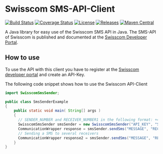 # Swisscom SMS-API-Client
[![Build Status](https://travis-ci.org/rufer7/swisscom-sms-api-client.svg)](https://travis-ci.org/rufer7/swisscom-sms-api-client)
[![Coverage Status](https://coveralls.io/repos/rufer7/swisscom-sms-api-client/badge.svg?branch=master)](https://coveralls.io/r/rufer7/swisscom-sms-api-client?branch=master)
[![License](https://img.shields.io/badge/license-Apache%20License%202.0-blue.svg)](https://github.com/rufer7/swisscom-sms-api-client/blob/master/LICENSE)
[![Releases](https://img.shields.io/github/release/rufer7/swisscom-sms-api-client.svg)](https://github.com/rufer7/swisscom-sms-api-client/releases)
[![Maven Central](https://img.shields.io/maven-central/v/org.apache.maven/apache-maven.svg)](https://maven-badges.herokuapp.com/maven-central/be.rufer.swisscom.sms/api-client)

A Java library for easy use of the Swisscom SMS API in Java.
The SMS-API of Swisscom is published and documented at the [Swisscom Developer Portal](https://developer.swisscom.com/).


## How to use

To use the API with this client you have to register at the [Swisscom developer portal](https://developer.swisscom.com/) and create an API-Key.

The following code snippet shows how to use the Swisscom API-Client


```java
import SwisscomSmsSender;

public class SmsSenderExample
{
    public static void main( String[] args )
    {
      // SENDER_NUMBER and RECEIVER_NUMBER1 in the following format: +41791234567
      SwisscomSmsSender smsSender = new SwisscomSmsSender("API_KEY", "SENDER_NUMBER");
      CommunicationWrapper response = smsSender.sendSms("MESSAGE", "RECEIVER_NUMBER1");
      // Sending a SMS to several receivers
      CommunicationWrapper response2 = smsSender.sendSms("MESSAGE", "RECEIVER_NUMBER1", "RECEIVER_NUMBER2");
    }
}
```

